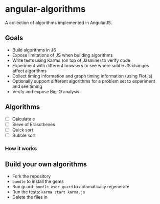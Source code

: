 angular-algorithms
==================

A collection of algorithms implemented in AngularJS.

## Goals

* Build algorithms in JS 
* Expose limitations of JS when building algorithms
* Write tests using Karma (on top of Jasmine) to verify code
* Experiment with different browsers to see where subtle JS changes affect algorithms
* Collect timing information and graph timing information (using Flot.js)
* Optionally support different algorithms for a problem set to experiment and see timing
* Verify and expose Big-O analysis 

## Algorithms

- [ ] Calculate e
- [ ] Sieve of Erasothenes
- [ ] Quick sort
- [ ] Bubble sort

### How it works

## Build your own algorithms

* Fork the repository
* `bundle` to install the gems
* Run guard: `bundle exec guard` to automatically regenerate
* Run the tests: `karma start karma.js`
* Delete the files in 
